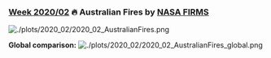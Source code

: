 ### [Week 2020/02](https://github.com/Z3tt/TidyTuesday/tree/master/R/2020_02_AustralianFires) 🔥 Australian Fires by [NASA FIRMS](https://earthdata.nasa.gov/earth-observation-data/near-real-time/firms)

![./plots/2020_02/2020_02_AustralianFires.png](https://raw.githubusercontent.com/Z3tt/TidyTuesday/master/plots/2020_02/2020_02_AustralianFires.png)

**Global comparison:**
![./plots/2020_02/2020_02_AustralianFires_global.png](https://raw.githubusercontent.com/Z3tt/TidyTuesday/master/plots/2020_02/2020_02_AustralianFires_global.png)
